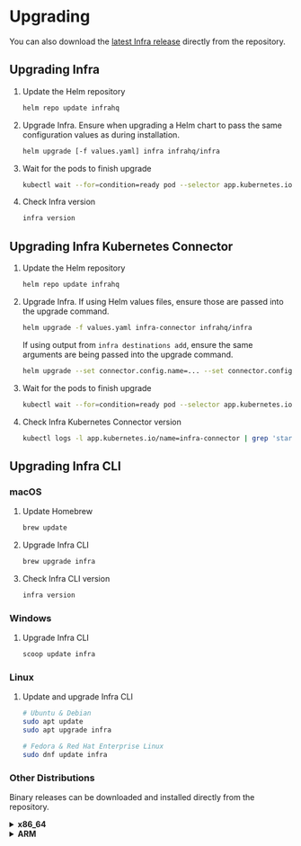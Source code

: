 # Upgrading

You can also download the [latest Infra release][1] directly from the repository.

## Upgrading Infra

1. Update the Helm repository

    ```bash
    helm repo update infrahq
    ```

2. Upgrade Infra. Ensure when upgrading a Helm chart to pass the same configuration values as during installation.

    ```bash
    helm upgrade [-f values.yaml] infra infrahq/infra
    ```

3. Wait for the pods to finish upgrade

    ```bash
    kubectl wait --for=condition=ready pod --selector app.kubernetes.io/name=infra-server
    ```

4. Check Infra version

    ```bash
    infra version
    ```

## Upgrading Infra Kubernetes Connector

1. Update the Helm repository

    ```bash
    helm repo update infrahq
    ```

2. Upgrade Infra. If using Helm values files, ensure those are passed into the upgrade command.

    ```bash
    helm upgrade -f values.yaml infra-connector infrahq/infra
    ```

    If using output from `infra destinations add`, ensure the same arguments are being passed into the upgrade command.

    ```bash
    helm upgrade --set connector.config.name=... --set connector.config.accessKey=... --set connector.config.server=... infra-connector infrahq/infra
    ```

3. Wait for the pods to finish upgrade

    ```bash
    kubectl wait --for=condition=ready pod --selector app.kubernetes.io/name=infra-connector
    ```

4. Check Infra Kubernetes Connector version

    ```bash
    kubectl logs -l app.kubernetes.io/name=infra-connector | grep 'starting infra'
    ```

## Upgrading Infra CLI

### macOS

1. Update Homebrew

    ```bash
    brew update
    ```

2. Upgrade Infra CLI

    ```bash
    brew upgrade infra
    ```

3. Check Infra CLI version

    ```bash
    infra version
    ```

### Windows

1. Upgrade Infra CLI

    ```powershell
    scoop update infra
    ```

### Linux

1. Update and upgrade Infra CLI

   ```bash
   # Ubuntu & Debian
   sudo apt update
   sudo apt upgrade infra
   ```

   ```bash
   # Fedora & Red Hat Enterprise Linux
   sudo dnf update infra
   ```

### Other Distributions

Binary releases can be downloaded and installed directly from the repository.

<details>
  <summary><strong>x86_64</strong></summary>

<!-- {x-release-please-start-version} -->
  ```bash
  curl -sSL https://github.com/infrahq/infra/releases/download/v0.10.0/infra_0.7.0_linux_x86_64.zip
  unzip -d /usr/local/bin infra_0.10.0_linux_x86_64.zip
  ```
<!-- {x-release-please-end} -->
</details>

<details>
  <summary><strong>ARM</strong></summary>

<!-- {x-release-please-start-version} -->
  ```bash
  curl -sSL https://github.com/infrahq/infra/releases/download/v0.10.0/infra_0.7.0_linux_arm64.zip
  unzip -d /usr/local/bin infra_0.10.0_linux_arm64.zip
  ```
<!-- {x-release-please-end} -->
</details>

[1]: https://github.com/infrahq/infra/releases/latest
